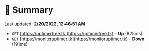 # 📖 Summary
Last updated: **2/20/2022, 12:46:51 AM**

- `GET` [https://uptimerfree.tk](https://uptimerfree.tk) - **Up** (825ms)
- `GET` [https://monitoruptimer.tk](https://monitoruptimer.tk) - **Down** (191ms)
